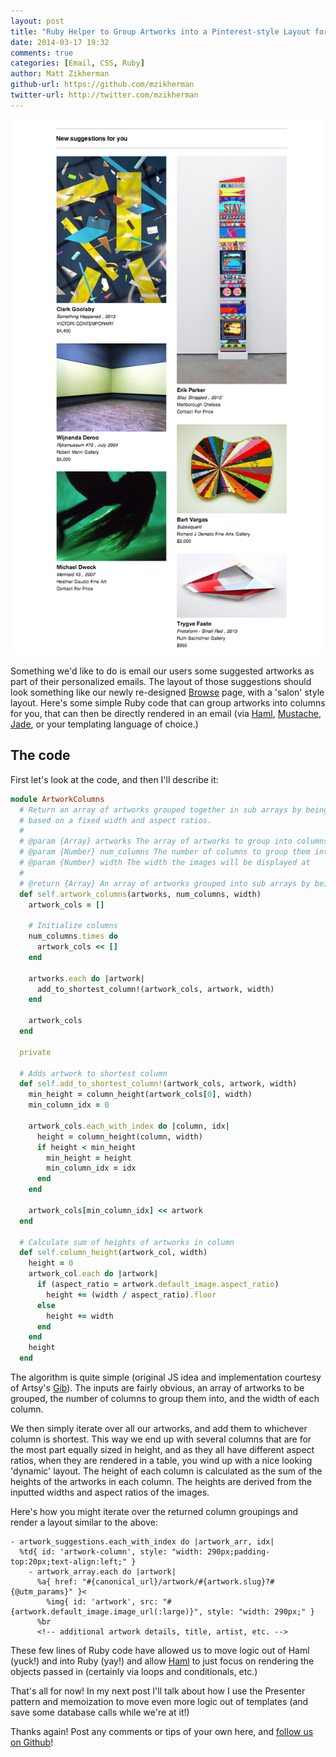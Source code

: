 ```yaml
---
layout: post
title: "Ruby Helper to Group Artworks into a Pinterest-style Layout for Email"
date: 2014-03-17 19:32
comments: true
categories: [Email, CSS, Ruby]
author: Matt Zikherman
github-url: https://github.com/mzikherman
twitter-url: http://twitter.com/mzikherman
---
```


![Example of two column layout](/images/2014-03-17-ruby-helper-to-group-artworks-into-a-pinterest-style-layout-for-email/two-column-layout.png)

Something we'd like to do is email our users some suggested artworks as part of their personalized emails. The layout of those suggestions should look something like our newly re-designed [Browse](https://artsy.net/browse/artworks?price_range=-1%3A1000000000000) page, with a 'salon' style layout. Here's some simple Ruby code that can group artworks into columns for you, that can then be directly rendered in an email (via [Haml](http://haml.info/), [Mustache](http://mustache.github.io/), [Jade](http://jade-lang.com/), or your templating language of choice.)

<!-- more -->


## The code

First let's look at the code, and then I'll describe it:

``` ruby
module ArtworkColumns
  # Return an array of artworks grouped together in sub arrays by being added to the shortest 'column'
  # based on a fixed width and aspect ratios.
  #
  # @param {Array} artworks The array of artworks to group into columns
  # @param {Number} num_columns The number of columns to group them into
  # @param {Number} width The width the images will be displayed at
  #
  # @return {Array} An array of artworks grouped into sub arrays by being added to the shortest one.
  def self.artwork_columns(artworks, num_columns, width)
    artwork_cols = []

    # Initialize columns
    num_columns.times do
      artwork_cols << []
    end

    artworks.each do |artwork|
      add_to_shortest_column!(artwork_cols, artwork, width)
    end

    artwork_cols
  end

  private

  # Adds artwork to shortest column
  def self.add_to_shortest_column!(artwork_cols, artwork, width)
    min_height = column_height(artwork_cols[0], width)
    min_column_idx = 0

    artwork_cols.each_with_index do |column, idx|
      height = column_height(column, width)
      if height < min_height
        min_height = height
        min_column_idx = idx
      end
    end

    artwork_cols[min_column_idx] << artwork
  end

  # Calculate sum of heights of artworks in column
  def self.column_height(artwork_col, width)
    height = 0
    artwork_col.each do |artwork|
      if (aspect_ratio = artwork.default_image.aspect_ratio)
        height += (width / aspect_ratio).floor
      else
        height += width
      end
    end
    height
  end
```

The algorithm is quite simple (original JS idea and implementation courtesy of Artsy's [Gib](https://github.com/gib)). The inputs are fairly obvious, an array of artworks to be grouped, the number of columns to group them into, and the width of each column.

We then simply iterate over all our artworks, and add them to whichever column is shortest. This way we end up with several columns that are for the most part equally sized in height, and as they all have different aspect ratios, when they are rendered in a table, you wind up with a nice looking 'dynamic' layout. The height of each column is calculated as the sum of the heights of the artworks in each column. The heights are derived from the inputted widths and aspect ratios of the images.

Here's how you might iterate over the returned column groupings and render a layout similar to the above:

``` haml
- artwork_suggestions.each_with_index do |artwork_arr, idx|
  %td{ id: 'artwork-column', style: "width: 290px;padding-top:20px;text-align:left;" }
    - artwork_array.each do |artwork|
      %a{ href: "#{canonical_url}/artwork/#{artwork.slug}?#{@utm_params}" }<
        %img{ id: 'artwork', src: "#{artwork.default_image.image_url(:large)}", style: "width: 290px;" }
      %br
      <!-- additional artwork details, title, artist, etc. -->
```

These few lines of Ruby code have allowed us to move logic out of Haml (yuck!) and into Ruby (yay!) and allow [Haml](http://haml.info/) to just focus on rendering the objects passed in (certainly via loops and conditionals, etc.)


That's all for now! In my next post I'll talk about how I use the Presenter pattern and memoization to move even more logic out of templates (and save some database calls while we're at it!)

Thanks again! Post any comments or tips of your own here, and [follow us on Github](https://github.com/artsy)!